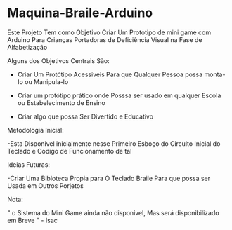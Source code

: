# Maquina-Braile-Arduino

Este Projeto Tem como Objetivo Criar Um Prototipo de mini game 
com Arduino Para Crianças Portadoras de Deficiência Visual na Fase de Alfabetização

Alguns dos Objetivos Centrais São:

- Criar Um Protótipo Acessiveis Para que Qualquer Pessoa possa monta-lo ou Manipula-lo
  
- Criar um protótipo prático onde Posssa ser usado em qualquer Escola ou Estabelecimento de Ensino

- Criar algo que possa Ser Divertido e Educativo

Metodologia Inicial:

  -Esta Disponivel inicialmente nesse Primeiro Esboço do Circuito Inicial do Teclado e Código de Funcionamento de tal

Ideias Futuras:
  
  -Criar Uma Bibloteca Propia para O Teclado Braile Para que possa ser Usada em Outros Porjetos

Nota:

  " o Sistema do Mini Game ainda não disponivel, Mas será disponibilizado em Breve "
                                                                           - Isac

                          
